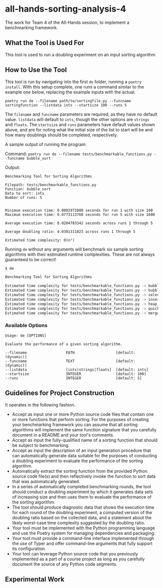# all-hands-sorting-analysis-4

The work for Team 4 of the All-Hands session, to implement a benchmarking framework. 

## What the Tool is Used For

This tool is used to run a doubling experiment on an input sorting algorithm

## How to Use the Tool

This tool is run by navigating into the first `de` folder, running a `poetry
install`. With this setup complete, one runs a command similar to the example
one below, replacing the example inputs with the actual.

```
poetry run de --filename path/to/sortingfile.py --funcname sortingfunction --listdata ints --startsize 100 --runs 5
```

The `filename` and `funcname` parameters are required, as they have no default
value. `listdata` will default to `ints`, though the other options are `strings`
and `floats`. The `startsize` and `runs` parameters have default values shown
above, and are for noting what the initial size of the list to start will be and
how many doublings should be completed, respectively.

A sample output of running the program:

Command: `poetry run de --filename tests/benchmarkable_functions.py --funcname bubble_sort`

Output:

```
Benchmarking Tool for Sorting Algorithms

Filepath: tests/benchmarkable_functions.py
Function: bubble_sort
Data to sort: ints
Number of runs: 5


Minimum execution time: 0.0002972880 seconds for run 1 with size 100
Maximum execution time: 0.0773113760 seconds for run 5 with size 1600

Average execution time: 0.0204783342 seconds across runs 1 through 5

Average doubling ratio: 4.0301311823 across runs 1 through 5

Estimated time complexity: O(n²)
```

Running `de` without any arguments will benchmark six sample sorting algorithms
with their estimated runtime complexities. These are not always guaranteed to be
correct!

```sh
$ de

Benchmarking Tool for Sorting Algorithms

Estimated time complexity for tests/benchmarkable_functions.py -> bubble_sort: O(n²)
Estimated time complexity for tests/benchmarkable_functions.py -> bubble_sort_str: O(n²)
Estimated time complexity for tests/benchmarkable_functions.py -> selection_sort: O(n²)
Estimated time complexity for tests/benchmarkable_functions.py -> insertion_sort: O(n²)
Estimated time complexity for tests/benchmarkable_functions.py -> heap_sort: O(n)
Estimated time complexity for tests/benchmarkable_functions.py -> quick_sort: O(n log(n))
Estimated time complexity for tests/benchmarkable_functions.py -> merge_sort: O(n log(n))
```

### Available Options

```
Usage: de [OPTIONS]

Evaluate the performance of a given sorting algorithm.

--filename                  PATH                   [default: (dynamic)]
--funcname                  TEXT                   [default: (dynamic)]
--listdata                  [ints|strings|floats]  [default: ints]
--startsize                 INTEGER                [default: 100]
--runs                      INTEGER                [default: 5]
```

## Guidelines for Project Construction

It operates in the following fashion.

- Accept as input one or more Python source code files that contain one or more
  functions that perform sorting. For the purposes of creating your benchmarking
  framework you can assume that all sorting algorithms will implement the same
  function signature that you carefully document in a README and your tool's
  comments.
- Accept as input the fully-qualified name of a sorting function that should be
  subject to benchmarking.
- Accept as input the description of an input generation procedure that can
  automatically generate data suitable for the purposes of conducting a doubling
  experiment to evaluate the performance of the sorting algorithm.
- Automatically extract the sorting function from the provided Python source
  code file(s) and then reflectively invoke the function to sort data that was
  automatically generated.
- In a series of automatically completed benchmarking rounds, the tool should
  conduct a doubling experiment by which it generates data sets of increasing
  size and then uses them to evaluate the performance of the sorting algorithm.
- The tool should produce diagnostic data that shows the execution time for each
  round of the doubling experiment, a computed version of the doubling ratio
  based on the collected data, and a statement about the likely worst-case time
  complexity suggested by the doubling ratio.
- Your tool must be implemented with the Python programming language and use the
  Poetry system for managing dependencies and packaging.
- Your tool must provide a command-line interface implemented through the use of
  Typer and offer command-line arguments that fully support its configuration.
- Your tool can leverage Python source code that you previously implemented as a
  part of a course project as long as you carefully document the source of any
  Python code segments.
 
## Experimental Work

<!--

- Write and publish on the course web site a blog post that explains
  - (a) how you designed and implemented your benchmarking framework,
  - (b) the sorting algorithm functions that you chose to use in your doubling
    experiments,
  - (c) the runtime results from your experimental study with the benchmarking
    framework that you implemented and
  - (d) the running time results from an analytical evaluation that you
    conducted.
- Your blog post should clearly articulate
  - (a) whether or not the experimental and analytical results for your function
    are in alignment with each other,
  - (b) what is most likely to be the realistic runtime and true running time of
    a sorting function, and
  - (c) why you judge that your function has this runtime and running time,
  - (d) which sorting algorithm function from among those selected by your team
    members is the fastest, and
  - (e) why this specific implementation proved to be the fastest among all of
    the sorting algorithms.
- Present your findings to the entire class during the following week of the
  academic semester during the follow-on algorithm all-hands session.

-->
